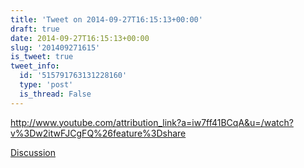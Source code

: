 ```yaml
---
title: 'Tweet on 2014-09-27T16:15:13+00:00'
draft: true
date: 2014-09-27T16:15:13+00:00
slug: '201409271615'
is_tweet: true
tweet_info:
  id: '515791763131228160'
  type: 'post'
  is_thread: False
---
```




<http://www.youtube.com/attribution_link?a=iw7ff41BCqA&u=/watch?v%3Dw2itwFJCgFQ%26feature%3Dshare>

[Discussion](https://x.com/sytelus/status/515791763131228160)
